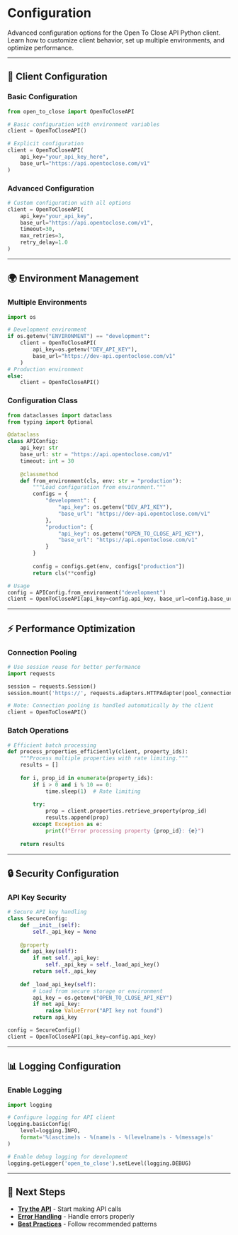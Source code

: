 # Configuration

Advanced configuration options for the Open To Close API Python client. Learn how to customize client behavior, set up multiple environments, and optimize performance.

---

## 🔧 Client Configuration

### **Basic Configuration**

```python
from open_to_close import OpenToCloseAPI

# Basic configuration with environment variables
client = OpenToCloseAPI()

# Explicit configuration
client = OpenToCloseAPI(
    api_key="your_api_key_here",
    base_url="https://api.opentoclose.com/v1"
)
```

### **Advanced Configuration**

```python
# Custom configuration with all options
client = OpenToCloseAPI(
    api_key="your_api_key",
    base_url="https://api.opentoclose.com/v1",
    timeout=30,
    max_retries=3,
    retry_delay=1.0
)
```

---

## 🌍 Environment Management

### **Multiple Environments**

```python
import os

# Development environment
if os.getenv("ENVIRONMENT") == "development":
    client = OpenToCloseAPI(
        api_key=os.getenv("DEV_API_KEY"),
        base_url="https://dev-api.opentoclose.com/v1"
    )
# Production environment  
else:
    client = OpenToCloseAPI()
```

### **Configuration Class**

```python
from dataclasses import dataclass
from typing import Optional

@dataclass
class APIConfig:
    api_key: str
    base_url: str = "https://api.opentoclose.com/v1"
    timeout: int = 30
    
    @classmethod
    def from_environment(cls, env: str = "production"):
        """Load configuration from environment."""
        configs = {
            "development": {
                "api_key": os.getenv("DEV_API_KEY"),
                "base_url": "https://dev-api.opentoclose.com/v1"
            },
            "production": {
                "api_key": os.getenv("OPEN_TO_CLOSE_API_KEY"),
                "base_url": "https://api.opentoclose.com/v1"
            }
        }
        
        config = configs.get(env, configs["production"])
        return cls(**config)

# Usage
config = APIConfig.from_environment("development")
client = OpenToCloseAPI(api_key=config.api_key, base_url=config.base_url)
```

---

## ⚡ Performance Optimization

### **Connection Pooling**

```python
# Use session reuse for better performance
import requests

session = requests.Session()
session.mount('https://', requests.adapters.HTTPAdapter(pool_connections=10, pool_maxsize=20))

# Note: Connection pooling is handled automatically by the client
client = OpenToCloseAPI()
```

### **Batch Operations**

```python
# Efficient batch processing
def process_properties_efficiently(client, property_ids):
    """Process multiple properties with rate limiting."""
    results = []
    
    for i, prop_id in enumerate(property_ids):
        if i > 0 and i % 10 == 0:
            time.sleep(1)  # Rate limiting
            
        try:
            prop = client.properties.retrieve_property(prop_id)
            results.append(prop)
        except Exception as e:
            print(f"Error processing property {prop_id}: {e}")
            
    return results
```

---

## 🔒 Security Configuration

### **API Key Security**

```python
# Secure API key handling
class SecureConfig:
    def __init__(self):
        self._api_key = None
        
    @property
    def api_key(self):
        if not self._api_key:
            self._api_key = self._load_api_key()
        return self._api_key
    
    def _load_api_key(self):
        # Load from secure storage or environment
        api_key = os.getenv("OPEN_TO_CLOSE_API_KEY")
        if not api_key:
            raise ValueError("API key not found")
        return api_key

config = SecureConfig()
client = OpenToCloseAPI(api_key=config.api_key)
```

---

## 📊 Logging Configuration

### **Enable Logging**

```python
import logging

# Configure logging for API client
logging.basicConfig(
    level=logging.INFO,
    format='%(asctime)s - %(name)s - %(levelname)s - %(message)s'
)

# Enable debug logging for development
logging.getLogger('open_to_close').setLevel(logging.DEBUG)
```

---

## 🚀 Next Steps

- **[Try the API](../api/index.md)** - Start making API calls
- **[Error Handling](../guides/error-handling.md)** - Handle errors properly
- **[Best Practices](../guides/best-practices.md)** - Follow recommended patterns 